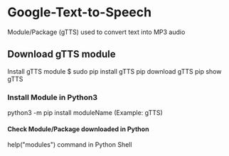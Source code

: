 # Google-Text-to-Speech
Module/Package (gTTS) used to convert text into MP3 audio 

## Download gTTS module 
Install gTTS module $ sudo pip install gTTS
pip download gTTS 
pip show gTTS 

### Install Module in Python3 
python3 -m pip install moduleName (Example: gTTS)
#### Check Module/Package downloaded in Python
help("modules") command in Python Shell 

